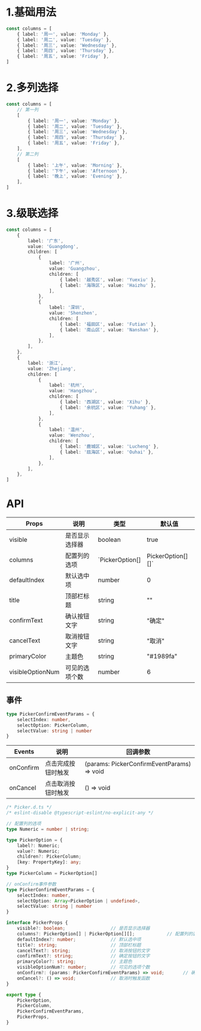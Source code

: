 # 1.基础用法

```typescript
const columns = [
    { label: '周一', value: 'Monday' },
    { label: '周二', value: 'Tuesday' },
    { label: '周三', value: 'Wednesday' },
    { label: '周四', value: 'Thursday' },
    { label: '周五', value: 'Friday' },
]
```



# 2.多列选择

```typescript
const columns = [
    // 第一列
    [
        { label: '周一', value: 'Monday' },
        { label: '周二', value: 'Tuesday' },
        { label: '周三', value: 'Wednesday' },
        { label: '周四', value: 'Thursday' },
        { label: '周五', value: 'Friday' },
    ],
    // 第二列
    [
        { label: '上午', value: 'Morning' },
        { label: '下午', value: 'Afternoon' },
        { label: '晚上', value: 'Evening' },
    ],
]
```



# 3.级联选择

```typescript
const columns = [
    {
        label: '广东',
        value: 'Guangdong',
        children: [
            {
                label: '广州',
                value: 'Guangzhou',
                children: [
                    { label: '越秀区', value: 'Yuexiu' },
                    { label: '海珠区', value: 'Haizhu' },
                ],
            },
            {
                label: '深圳',
                value: 'Shenzhen',
                children: [
                    { label: '福田区', value: 'Futian' },
                    { label: '南山区', value: 'Nanshan' },
                ],
            },
        ],
    },
    {
        label: '浙江',
        value: 'Zhejiang',
        children: [
            {
                label: '杭州',
                value: 'Hangzhou',
                children: [
                    { label: '西湖区', value: 'Xihu' },
                    { label: '余杭区', value: 'Yuhang' },
                ],
            },
            {
                label: '温州',
                value: 'Wenzhou',
                children: [
                    { label: '鹿城区', value: 'Lucheng' },
                    { label: '瓯海区', value: 'Ouhai' },
                ],
            },
        ],
    },
]
```



# API

| Props            | 说明           | 类型                                | 默认值    |
| ---------------- | -------------- | ----------------------------------- | --------- |
| visible          | 是否显示选择器 | boolean                             | true      |
| columns          | 配置列的选项   | `PickerOption[] | PickerOption[][]` | []        |
| defaultIndex     | 默认选中项     | number                              | 0         |
| title            | 顶部栏标题     | string                              | ""        |
| confirmText      | 确认按钮文字   | string                              | "确定"    |
| cancelText       | 取消按钮文字   | string                              | "取消"    |
| primaryColor     | 主题色         | string                              | "#1989fa" |
| visibleOptionNum | 可见的选项个数 | number                              | 6         |



## 事件

```typescript
type PickerConfirmEventParams = {
    selectIndex: number,
    selectOption: PickerColumn,
    selectValue: string | number
}
```

| Events    | 说明               | 回调参数                                   |
| --------- | ------------------ | ------------------------------------------ |
| onConfirm | 点击完成按钮时触发 | (params: PickerConfirmEventParams) => void |
| onCancel  | 点击取消按钮时触发 | () => void                                 |



```typescript
/* Picker.d.ts */
/* eslint-disable @typescript-eslint/no-explicit-any */

// 配置列的选项
type Numeric = number | string;

type PickerOption = {
    label?: Numeric;
    value?: Numeric;
    children?: PickerColumn;
    [key: PropertyKey]: any;
}
type PickerColumn = PickerOption[]

// onConfirm事件参数
type PickerConfirmEventParams = {
    selectIndex: number,
    selectOption: Array<PickerOption | undefined>,
    selectValue: string | number
}

interface PickerProps {
    visible?: boolean;                 // 是否显示选择器
    columns?: PickerOption[] | PickerOption[][];            // 配置列的选项
    defaultIndex?: number;             // 默认选中项
    title?: string;                    // 顶部栏标题
    cancelText?: string;               // 取消按钮的文字
    confirmText?: string;              // 确定按钮的文字
    primaryColor?: string;             // 主题色
    visibleOptionNum?: number;         // 可见的选项个数
    onConfirm?: (params: PickerConfirmEventParams) => void;       // 确认时触发函数
    onCancel?: () => void;             // 取消时触发函数
}

export type {
    PickerOption,
    PickerColumn,
    PickerConfirmEventParams,
    PickerProps,
}

```

